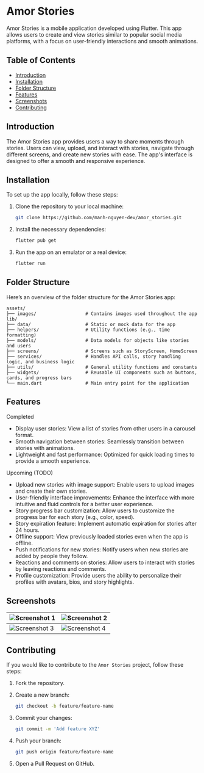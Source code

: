 # Amor Stories

Amor Stories is a mobile application developed using Flutter. This app allows users to create and view stories similar to popular social media platforms, with a focus on user-friendly interactions and smooth animations.

## Table of Contents

- [Introduction](#introduction)
- [Installation](#installation)
- [Folder Structure](#folder-structure)
- [Features](#features)
- [Screenshots](#screenshots)
- [Contributing](#contributing)

## Introduction

The Amor Stories app provides users a way to share moments through stories. Users can view, upload, and interact with stories, navigate through different screens, and create new stories with ease. The app's interface is designed to offer a smooth and responsive experience.

## Installation

To set up the app locally, follow these steps:

1. Clone the repository to your local machine:

   ```bash
   git clone https://github.com/manh-nguyen-dev/amor_stories.git
   ```

2. Install the necessary dependencies:

   ```bash
   flutter pub get
   ```

3. Run the app on an emulator or a real device:

   ```bash
   flutter run
   ```

## Folder Structure

Here’s an overview of the folder structure for the Amor Stories app:

```plaintext
assets/
├── images/                  # Contains images used throughout the app
lib/
├── data/                    # Static or mock data for the app  
├── helpers/                 # Utility functions (e.g., time formatting)
├── models/                  # Data models for objects like stories and users
├── screens/                 # Screens such as StoryScreen, HomeScreen
├── services/                # Handles API calls, story handling logic, and business logic
├── utils/                   # General utility functions and constants
├── widgets/                 # Reusable UI components such as buttons, cards, and progress bars
└── main.dart                # Main entry point for the application
```

## Features

Completed
- Display user stories: View a list of stories from other users in a carousel format.
- Smooth navigation between stories: Seamlessly transition between stories with animations.
- Lightweight and fast performance: Optimized for quick loading times to provide a smooth experience.

Upcoming (TODO)
- Upload new stories with image support: Enable users to upload images and create their own stories.
- User-friendly interface improvements: Enhance the interface with more intuitive and fluid controls for a better user experience.
- Story progress bar customization: Allow users to customize the progress bar for each story (e.g., color, speed).
- Story expiration feature: Implement automatic expiration for stories after 24 hours.
- Offline support: View previously loaded stories even when the app is offline.
- Push notifications for new stories: Notify users when new stories are added by people they follow.
- Reactions and comments on stories: Allow users to interact with stories by leaving reactions and comments.
- Profile customization: Provide users the ability to personalize their profiles with avatars, bios, and story highlights.

## Screenshots

| ![Screenshot 1](https://i.ibb.co/bFnBDML/Simulator-Screenshot-i-Phone-15-Pro-Max-2024-10-03-at-12-19-24.png) | ![Screenshot 2](https://i.ibb.co/5Frgr24/Simulator-Screenshot-i-Phone-15-Pro-Max-2024-10-03-at-12-19-43.png) |
|---|---|
| ![Screenshot 3](https://i.ibb.co/wdXd9zZ/Simulator-Screenshot-i-Phone-15-Pro-Max-2024-10-03-at-12-19-49.png) | ![Screenshot 4](https://i.ibb.co/qdxvV3j/Simulator-Screenshot-i-Phone-15-Pro-Max-2024-10-03-at-12-19-53.png) |

## Contributing

If you would like to contribute to the `Amor Stories` project, follow these steps:

1. Fork the repository.
2. Create a new branch:

   ```bash
   git checkout -b feature/feature-name
   ```

3. Commit your changes:

   ```bash
   git commit -m 'Add feature XYZ'
   ```

4. Push your branch:

   ```bash
   git push origin feature/feature-name
   ```

5. Open a Pull Request on GitHub.
